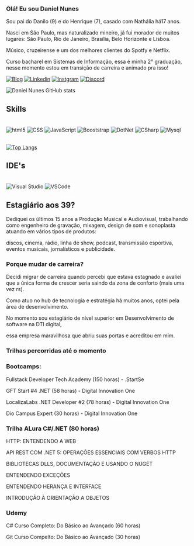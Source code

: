 ### Olá! Eu sou Daniel Nunes
 
Sou pai do Danilo (9) e do Henrique (7), casado com Nathália há17 anos.

Nasci em São Paulo, mas naturalizado mineiro, já fui morador de muitos lugares: São Paulo, Rio de Janeiro, Brasília, Belo Horizonte e Lisboa.

Músico, cruzeirense e um dos melhores clientes do Spotfy e Netflix.

Curso bacharel em Sistemas de Informação, essa é minha 2° graduação, nesse momento estou em transição de carreira e animado pra isso!


[![Blog](https://img.shields.io/badge/Medium-12100E?style=for-the-badge&logo=medium&logoColor=white)](https://medium.com/@danielnunes_83384/daniel-nunes-66390889c43)
[![Linkedin](https://img.shields.io/badge/LinkedIn-0077B5?style=for-the-badge&logo=linkedin&logoColor=white)](https://www.linkedin.com/in/danielnunessound/)
[![Instgram](https://img.shields.io/badge/Instagram-E4405F?style=for-the-badge&logo=instagram&logoColor=white)](https://www.instagram.com/danielnunes.sound/)
[![Discord](https://img.shields.io/badge/Discord-7289DA?style=for-the-badge&logo=discord&logoColor=white)](https://discord.com/channels/DanielNunes#4064)

![Daniel Nunes GitHub stats](https://github-readme-stats.vercel.app/api?username=danielnunes17&show_icons=true&theme=dracula)

## Skills

<div style = "display: inline_block"><br/>
<img align = "center" alt="html5" src ="https://img.shields.io/badge/HTML5-E34F26?style=for-the-badge&logo=html5&logoColor=white"/>
<img align = "center" alt="CSS" src ="https://img.shields.io/badge/CSS3-1572B6?style=for-the-badge&logo=css3&logoColor=white"/>
<img align = "center" alt="JavaScript" src ="https://img.shields.io/badge/JavaScript-F7DF1E?style=for-the-badge&logo=javascript&logoColor=black"/>
<img align = "center" alt="Booststrap" src ="https://img.shields.io/badge/Bootstrap-563D7C?style=for-the-badge&logo=bootstrap&logoColor=white"/>
<img align = "center" alt="DotNet" src = "https://img.shields.io/badge/.NET-5C2D91?style=for-the-badge&logo=.net&logoColor=white"/>
<img align = "center" alt="CSharp" src = "https://img.shields.io/badge/C%23-239120?style=for-the-badge&logo=c-sharp&logoColor=white"/>
<img align = "center" alt="Mysql" src = "https://img.shields.io/badge/MySQL-005C84?style=for-the-badge&logo=mysql&logoColor=white"/>
    
</div><br/>

[![Top Langs](https://github-readme-stats.vercel.app/api/top-langs/?username=danielnunes17&layout=demo)](https://github.com/anuraghazra/github-readme-stats)

## IDE's

<div style = "display: inline_block"><br/>
<img align = "center" alt="Visual Studio" src ="https://img.shields.io/badge/Visual_Studio-5C2D91?style=for-the-badge&logo=visual%20studio&logoColor=white"/>
<img align = "center" alt="VSCode" src ="https://img.shields.io/badge/Visual_Studio_Code-0078D4?style=for-the-badge&logo=visual%20studio%20code&logoColor=white"/>
</div>

## Estagiário aos 39?

Dediquei os últimos 15 anos a Produção Musical e Audiovisual, trabalhando como engenheiro de gravação, mixagem, design de som e sonoplasta atuando em vários tipos de produtos: 

discos, cinema, rádio, linha de show, podcast, transmissão esportiva, eventos musicais, jornalísticos e publicidade.

### Porque mudar de carreira?

Decidi migrar de carreira quando percebi que estava estagnado e avaliei que a única forma de crescer seria saindo da zona de conforto (mais uma vez rs). 

Como atuo no hub de tecnologia e estratégia há muitos anos, optei pela área de desenvolvimento.

No momento sou estagiário de nível superior em Desenvolvimento de software na DTI digital,

essa empresa maravilhosa que abriu suas portas e acreditou em mim.

### Trilhas percorridas até o momento 

### Bootcamps:
Fullstack Developer Tech Academy (150 horas) - .StartSe 

GFT Start #4 .NET (58 horas) - Digital Innovation One

LocalizaLabs .NET Developer #2 (78 horas) - Digital Innovation One

Dio Campus Expert (30 horas) - Digital Innovation One

### Trilha ALura C#/.NET (80 horas)
HTTP: ENTENDENDO A WEB

API REST COM .NET 5: OPERAÇÕES ESSENCIAIS COM VERBOS HTTP

BIBLIOTECAS DLLS, DOCUMENTAÇÃO E USANDO O NUGET

ENTENDENDO EXCEÇÕES

ENTENDENDO HERANÇA E INTERFACE

INTRODUÇÃO À ORIENTAÇÃO A OBJETOS

### Udemy
C# Curso Completo: Do Básico ao Avançado (60 horas)

Git Curso Compelto: Do Básico ao Avançado (30 horas)





